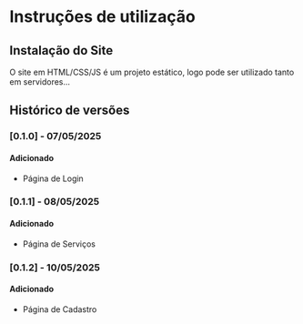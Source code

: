 # Instruções de utilização

## Instalação do Site

O site em HTML/CSS/JS é um projeto estático, logo pode ser utilizado tanto em servidores...

## Histórico de versões

### [0.1.0] - 07/05/2025
#### Adicionado
- Página de Login

### [0.1.1] - 08/05/2025
#### Adicionado
- Página de Serviços

### [0.1.2] - 10/05/2025
#### Adicionado
- Página de Cadastro
